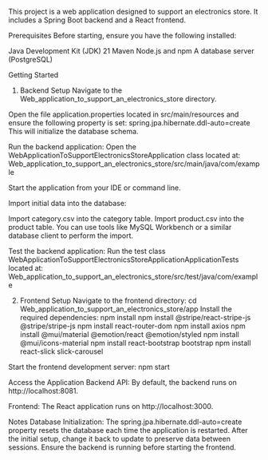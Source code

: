 This project is a web application designed to support an electronics store. It includes a Spring Boot backend and a React frontend.

Prerequisites
Before starting, ensure you have the following installed:

Java Development Kit (JDK) 21
Maven
Node.js and npm
A database server (PostgreSQL)

Getting Started
1. Backend Setup
Navigate to the Web_application_to_support_an_electronics_store directory.

Open the file application.properties located in src/main/resources and ensure the following property is set:
spring.jpa.hibernate.ddl-auto=create
This will initialize the database schema.

Run the backend application: Open the WebApplicationToSupportElectronicsStoreApplication class located at:
Web_application_to_support_an_electronics_store/src/main/java/com/example

Start the application from your IDE or command line.

Import initial data into the database:

Import category.csv into the category table.
Import product.csv into the product table. You can use tools like MySQL Workbench or a similar database client to perform the import.

Test the backend application: Run the test class WebApplicationToSupportElectronicsStoreApplicationApplicationTests located at:
Web_application_to_support_an_electronics_store/src/test/java/com/example

2. Frontend Setup
Navigate to the frontend directory:
cd Web_application_to_support_an_electronics_store/app
Install the required dependencies:
npm install
npm install @stripe/react-stripe-js @stripe/stripe-js
npm install react-router-dom
npm install axios
npm install @mui/material @emotion/react @emotion/styled
npm install @mui/icons-material
npm install react-bootstrap bootstrap
npm install react-slick slick-carousel

Start the frontend development server:
npm start

Access the Application
Backend API: By default, the backend runs on http://localhost:8081.

Frontend: The React application runs on http://localhost:3000.

Notes
Database Initialization: The spring.jpa.hibernate.ddl-auto=create property resets the database each time the application is restarted. After the initial setup, change it back to update to preserve data between sessions.
Ensure the backend is running before starting the frontend.
